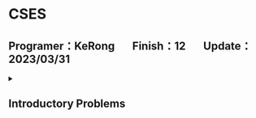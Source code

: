 # CSES
## Programer：KeRong &nbsp;&nbsp;&nbsp;&nbsp;&nbsp;&nbsp;Finish：12 &nbsp;&nbsp;&nbsp;&nbsp;&nbsp;&nbsp;Update：2023/03/31

<details> <summary><h2><b>Introductory Problems</b></h2></summary>

| Problem | Code Time | Code Size | Result |
| --- | --- | --- | --- |
| [Bit Strings.cpp](https://github.com/kerong2002/CSES/blob/main/Introductory%20Problems/Bit%20Strings.cpp) |  |  |  |
| [Coin Piles.cpp](https://github.com/kerong2002/CSES/blob/main/Introductory%20Problems/Coin%20Piles.cpp) |  |  |  |
| [Creating Strings.cpp](https://github.com/kerong2002/CSES/blob/main/Introductory%20Problems/Creating%20Strings.cpp) |  |  |  |
| [Gray Code.cpp](https://github.com/kerong2002/CSES/blob/main/Introductory%20Problems/Gray%20Code.cpp) |  |  |  |
| [Increasing Array.cpp](https://github.com/kerong2002/CSES/blob/main/Introductory%20Problems/Increasing%20Array.cpp) |  |  |  |
| [Missing Number.cpp](https://github.com/kerong2002/CSES/blob/main/Introductory%20Problems/Missing%20Number.cpp) |  |  |  |
| [Number Spiral.cpp](https://github.com/kerong2002/CSES/blob/main/Introductory%20Problems/Number%20Spiral.cpp) |  |  |  |
| [Palindrome Reorder.cpp](https://github.com/kerong2002/CSES/blob/main/Introductory%20Problems/Palindrome%20Reorder.cpp) |  |  |  |
| [Permutations.cpp](https://github.com/kerong2002/CSES/blob/main/Introductory%20Problems/Permutations.cpp) |  |  |  |
| [Repetitions.cpp](https://github.com/kerong2002/CSES/blob/main/Introductory%20Problems/Repetitions.cpp) |  |  |  |
| [Trailing Zeros.cpp](https://github.com/kerong2002/CSES/blob/main/Introductory%20Problems/Trailing%20Zeros.cpp) |  |  |  |
| [Two Knights.cpp](https://github.com/kerong2002/CSES/blob/main/Introductory%20Problems/Two%20Knights.cpp) |  |  |  |
| [Two Sets.cpp](https://github.com/kerong2002/CSES/blob/main/Introductory%20Problems/Two%20Sets.cpp) |  |  |  |
| [Weird Algorithm.cpp](https://github.com/kerong2002/CSES/blob/main/Introductory%20Problems/Weird%20Algorithm.cpp) |  |  |
|Apple Division||||
|Chessboard and Queens||||
|Digit Queries||||
|Grid Paths||||

</details>
